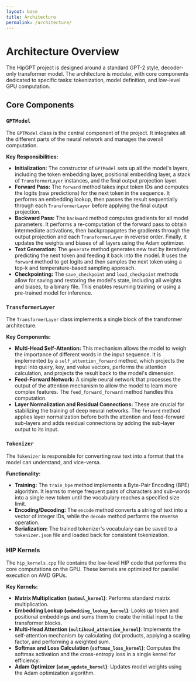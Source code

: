 ```yaml
---
layout: base
title: Architecture
permalink: /architecture/
---
```


# Architecture Overview

The HipGPT project is designed around a standard GPT-2 style, decoder-only transformer model. The architecture is modular, with core components dedicated to specific tasks: tokenization, model definition, and low-level GPU computation.

## Core Components

### `GPTModel`

The `GPTModel` class is the central component of the project. It integrates all the different parts of the neural network and manages the overall computation.

**Key Responsibilities:**

* **Initialization:** The constructor of `GPTModel` sets up all the model's layers, including the token embedding layer, positional embedding layer, a stack of `TransformerLayer` instances, and the final output projection layer.
* **Forward Pass:** The `forward` method takes input token IDs and computes the logits (raw predictions) for the next token in the sequence. It performs an embedding lookup, then passes the result sequentially through each `TransformerLayer` before applying the final output projection.
* **Backward Pass:** The `backward` method computes gradients for all model parameters. It performs a re-computation of the forward pass to obtain intermediate activations, then backpropagates the gradients through the output projection and each `TransformerLayer` in reverse order. Finally, it updates the weights and biases of all layers using the Adam optimizer.
* **Text Generation:** The `generate` method generates new text by iteratively predicting the next token and feeding it back into the model. It uses the `forward` method to get logits and then samples the next token using a top-k and temperature-based sampling approach.
* **Checkpointing:** The `save_checkpoint` and `load_checkpoint` methods allow for saving and restoring the model's state, including all weights and biases, to a binary file. This enables resuming training or using a pre-trained model for inference.

### `TransformerLayer`

The `TransformerLayer` class implements a single block of the transformer architecture.

**Key Components:**

* **Multi-Head Self-Attention:** This mechanism allows the model to weigh the importance of different words in the input sequence. It is implemented by a `self_attention_forward` method, which projects the input into query, key, and value vectors, performs the attention calculation, and projects the result back to the model's dimension.
* **Feed-Forward Network:** A simple neural network that processes the output of the attention mechanism to allow the model to learn more complex features. The `feed_forward_forward` method handles this computation.
* **Layer Normalization and Residual Connections:** These are crucial for stabilizing the training of deep neural networks. The `forward` method applies layer normalization before both the attention and feed-forward sub-layers and adds residual connections by adding the sub-layer output to its input.

### `Tokenizer`

The `Tokenizer` is responsible for converting raw text into a format that the model can understand, and vice-versa.

**Functionality:**

* **Training:** The `train_bpe` method implements a Byte-Pair Encoding (BPE) algorithm. It learns to merge frequent pairs of characters and sub-words into a single new token until the vocabulary reaches a specified size limit.
* **Encoding/Decoding:** The `encode` method converts a string of text into a vector of integer IDs, while the `decode` method performs the reverse operation.
* **Serialization:** The trained tokenizer's vocabulary can be saved to a `tokenizer.json` file and loaded back for consistent tokenization.

### HIP Kernels

The `hip_kernels.cpp` file contains the low-level HIP code that performs the core computations on the GPU. These kernels are optimized for parallel execution on AMD GPUs.

**Key Kernels:**

* **Matrix Multiplication (`matmul_kernel`)**: Performs standard matrix multiplication.
* **Embedding Lookup (`embedding_lookup_kernel`)**: Looks up token and positional embeddings and sums them to create the initial input to the transformer blocks.
* **Multi-Head Attention (`multihead_attention_kernel`)**: Implements the self-attention mechanism by calculating dot products, applying a scaling factor, and performing a weighted sum.
* **Softmax and Loss Calculation (`softmax_loss_kernel`)**: Computes the softmax activation and the cross-entropy loss in a single kernel for efficiency.
* **Adam Optimizer (`adam_update_kernel`)**: Updates model weights using the Adam optimization algorithm.